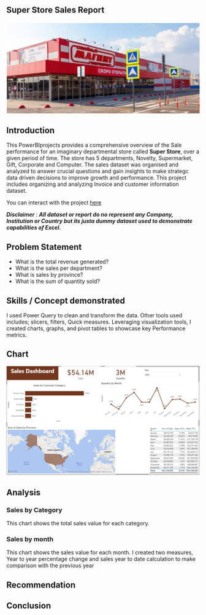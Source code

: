 ## Super Store Sales Report

![](Super_Store.png)

## Introduction

This PowerBIprojects provides a comprehensive overview of the Sale performance for an imaginary departmental store called **Super Store**, over a given period of time. The store has 5 departments, Novelty, Supermarket, Gift, Corporate and Computer. The sales dataset was organised and analyzed to answer crucial questions and gain insights to make strategc data driven decisions to improve growth and performance. This project includes organizing and analyzing Invoice and customer information dataset.

You can interact with the project [here](https://app.powerbi.com/links/K-pMlojKy3?ctid=6ca78932-d96b-4bc9-a757-8cbc03f574b9&pbi_source=linkShare)

*__Disclaimer__* : **_All dataset or report do no represent any Company, Institution or Country but its justa dummy dataset used to demonstrate capabilities of Excel._**

## Problem Statement
- What is the total revenue generated?
- What is the sales per department?
- What is sales by province?
- What is the sum of quantity sold?

## Skills / Concept demonstrated
I used Power Query to clean and transform the data. Other tools used includes; slicers, filters, Quick measures. Leveraging visualization tools, I created charts, graphs, and pivot tables to showcase key Performance metrics.

## Chart

![](Sales_Report.png)

## Analysis

### Sales by Category 
This chart shows the total sales value for each category. 

### Sales by month
This chart shows the sales value for each month. I created two measures, Year to year percentage change and sales year to date calculation to make comparison with the previous year

## Recommendation

## Conclusion
